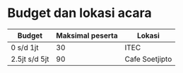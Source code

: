 
# Budget dan lokasi acara

| Budget        | Maksimal peserta           | Lokasi                                             |
|---------------|----------------------------|----------------------------------------------------|
| 0 s/d 1jt     | 30                         | ITEC                                               |
| 2.5jt s/d 5jt | 90                         | Cafe Soetjipto                                     |
